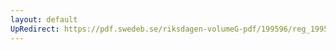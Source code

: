 ```yaml
---
layout: default
UpRedirect: https://pdf.swedeb.se/riksdagen-volumeG-pdf/199596/reg_199596/reg_199596_0005.pdf
---
```

